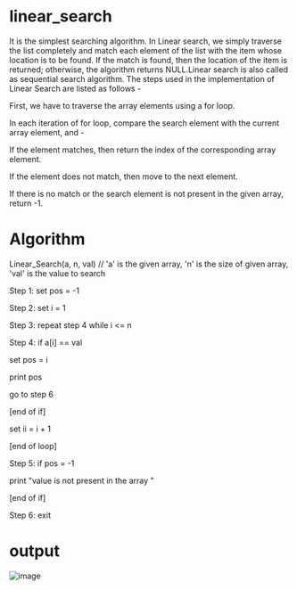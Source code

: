 # linear_search
It is the simplest searching algorithm. In Linear search, we simply traverse the list completely and match each element of the list with the item whose location is to be found. If the match is found, then the location of the item is returned; otherwise, the algorithm returns NULL.Linear search is also called as sequential search algorithm. The steps used in the implementation of Linear Search are listed as follows -

First, we have to traverse the array elements using a for loop.

In each iteration of for loop, compare the search element with the current array element, and -

If the element matches, then return the index of the corresponding array element.

If the element does not match, then move to the next element.

If there is no match or the search element is not present in the given array, return -1.
# Algorithm
Linear_Search(a, n, val) // 'a' is the given array, 'n' is the size of given array, 'val' is the value to search

Step 1: set pos = -1

Step 2: set i = 1

Step 3: repeat step 4 while i <= n

Step 4: if a[i] == val

set pos = i

print pos

go to step 6

[end of if]

set ii = i + 1

[end of loop]

Step 5: if pos = -1

print "value is not present in the array "

[end of if]

Step 6: exit

# output
![image](https://user-images.githubusercontent.com/93450820/234483936-1d0cba61-76fd-47c9-9534-407000979d33.png)
